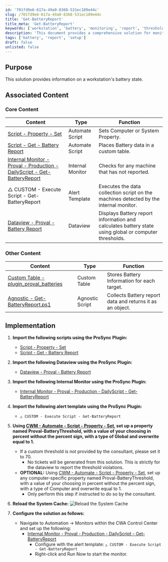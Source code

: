 ```yaml
---
id: '701fd9e6-617a-49a0-8368-531ec189e44c'
slug: /701fd9e6-617a-49a0-8368-531ec189e44c
title: 'Get-BatteryReport'
title_meta: 'Get-BatteryReport'
keywords: ['workstation', 'battery', 'monitoring', 'report', 'threshold']
description: 'This document provides a comprehensive solution for monitoring the battery state of workstations. It includes scripts, dataviews, and internal monitors to effectively collect and report battery data, ensuring proactive management of battery health.'
tags: ['battery', 'report', 'setup']
draft: false
unlisted: false
---
```


## Purpose

This solution provides information on a workstation's battery state.

## Associated Content

### Core Content

| Content                                                                                     | Type             | Function                                                      |
|---------------------------------------------------------------------------------------------|------------------|--------------------------------------------------------------|
| [Script - Property - Set](<../cwa/scripts/Property - Set.md>)                             | Automate Script   | Sets Computer or System Property.                             |
| [Script - Get - Battery Report](<../cwa/scripts/EPM - Data Collection - Automate - Script Get - Battery Report.md>) | Automate Script   | Places Battery data in a custom table.                       |
| [Internal Monitor - Proval - Production - DailyScript - Get-BatteryReport](<../cwa/monitors/Get-BatteryReport.md>) | Internal Monitor   | Checks for any machine that has not reported.                |
| △ CUSTOM - Execute Script - Get-BatteryReport                                              | Alert Template    | Executes the data collection script on the machines detected by the internal monitor. |
| [Dataview - Proval - Battery Report](<../cwa/dataviews/Battery Report.md>)               | Dataview         | Displays Battery report information and calculates battery state using global or computer thresholds. |

### Other Content

| Content                                                                                     | Type             | Function                                                      |
|---------------------------------------------------------------------------------------------|------------------|--------------------------------------------------------------|
| [Custom Table - plugin_proval_batteries](<../cwa/tables/plugin_proval_batteries.md>)     | Custom Table      | Stores Battery Information for each target.                  |
| [Agnostic - Get-BatteryReport.ps1](https://proval.itglue.com/DOC-5078775-11299341)       | Agnostic Script    | Collects Battery report data and returns it as an object.    |

## Implementation

1. **Import the following scripts using the ProSync Plugin:**
   - [Script - Property - Set](<../cwa/scripts/Property - Set.md>)
   - [Script - Get - Battery Report](<../cwa/scripts/EPM - Data Collection - Automate - Script Get - Battery Report.md>)

2. **Import the following Dataview using the ProSync Plugin:**
   - [Dataview - Proval - Battery Report](<../cwa/dataviews/Battery Report.md>)

3. **Import the following Internal Monitor using the ProSync Plugin:**
   - [Internal Monitor - Proval - Production - DailyScript - Get-BatteryReport](<../cwa/monitors/Get-BatteryReport.md>)

4. **Import the following alert template using the ProSync Plugin:**
   - `△ CUSTOM - Execute Script - Get-BatteryReport`

5. **Using [CWM - Automate - Script - Property - Set](<../cwa/scripts/Property - Set.md>), set up a property named Proval-BatteryThreshold, with a value of your choosing in percent without the percent sign, with a type of Global and overwrite equal to 1.**
   - If a custom threshold is not provided by the consultant, please set it to 70.
     - No tickets will be generated from this solution. This is strictly for the dataview to report the threshold violations.
   - **OPTIONAL:** Using [CWM - Automate - Script - Property - Set](<../cwa/scripts/Property - Set.md>), set up any computer-specific property named Proval-BatteryThreshold, with a value of your choosing in percent without the percent sign, with a type of Computer and overwrite equal to 1.
     - Only perform this step if instructed to do so by the consultant.

6. **Reload the System Cache:**
   ![Reload the System Cache](https://proval.itglue.com/5078775/docs/14876168/images/21622864)

7. **Configure the solution as follows:**
   - Navigate to Automation → Monitors within the CWA Control Center and set up the following:
     - [Internal Monitor - Proval - Production - DailyScript - Get-BatteryReport](<../cwa/monitors/Get-BatteryReport.md>)
       - Configure with the alert template: `△ CUSTOM - Execute Script - Get-BatteryReport`
       - Right-click and Run Now to start the monitor.



